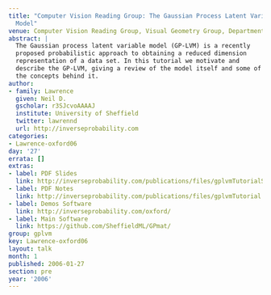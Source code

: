 ```yaml
---
title: "Computer Vision Reading Group: The Gaussian Process Latent Variable
  Model"
venue: Computer Vision Reading Group, Visual Geometry Group, Department of Engineering Science, University of Oxford, U.K.
abstract: |
  The Gaussian process latent variable model (GP-LVM) is a recently
  proposed probabilistic approach to obtaining a reduced dimension
  representation of a data set. In this tutorial we motivate and
  describe the GP-LVM, giving a review of the model itself and some of
  the concepts behind it.
author:
- family: Lawrence
  given: Neil D.
  gscholar: r3SJcvoAAAAJ
  institute: University of Sheffield
  twitter: lawrennd
  url: http://inverseprobability.com
categories:
- Lawrence-oxford06
day: '27'
errata: []
extras:
- label: PDF Slides
  link: http://inverseprobability.com/publications/files/gplvmTutorialSlides.pdf
- label: PDF Notes
  link: http://inverseprobability.com/publications/files/gplvmTutorial.pdf
- label: Demos Software
  link: http://inverseprobability.com/oxford/
- label: Main Software
  link: https://github.com/SheffieldML/GPmat/
group: gplvm
key: Lawrence-oxford06
layout: talk
month: 1
published: 2006-01-27
section: pre
year: '2006'
---
```

